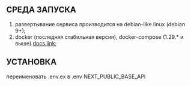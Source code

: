 ## СРЕДА ЗАПУСКА

1. развертывание сервиса производится на debian-like linux (debian 9+);
2. docker (последняя стабильная версия), docker-compose (1.29.* и выше) [docs link](https://docs.docker.com/compose/install/#install-compose-on-linux-systems);

## УСТАНОВКА

переименовать .env.ex в .env
NEXT_PUBLIC_BASE_API
